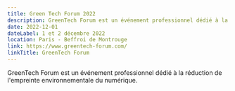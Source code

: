 ```yaml
---
title: Green Tech Forum 2022
description: GreenTech Forum est un événement professionnel dédié à la réduction de l'empreinte environnementale du numérique.
date: 2022-12-01
dateLabel: 1 et 2 décembre 2022
location: Paris - Beffroi de Montrouge
link: https://www.greentech-forum.com/
linkTitle: GreenTech Forum
---
```


GreenTech Forum est un événement professionnel dédié à la réduction de l'empreinte environnementale du numérique.
